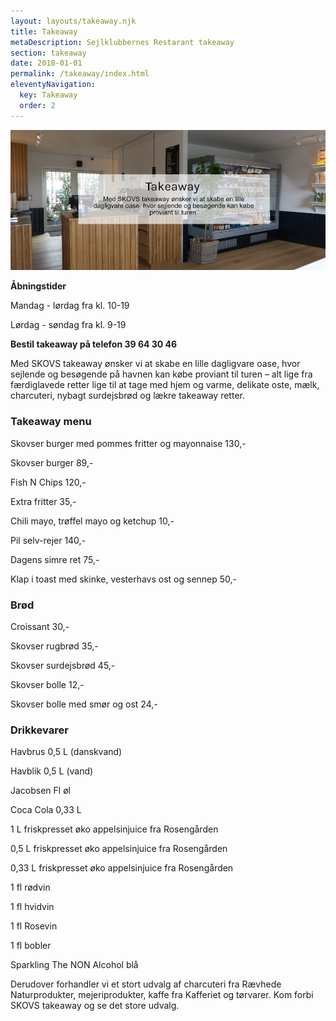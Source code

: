 ```yaml
---
layout: layouts/takeaway.njk
title: Takeaway
metaDescription: Sejlklubbernes Restarant takeaway
section: takeaway
date: 2018-01-01
permalink: /takeaway/index.html
eleventyNavigation:
  key: Takeaway
  order: 2
---
```

![](/static/img/hjemmeside-takeaway.jpg)

**Åbningstider**

Mandag - lørdag fra kl. 10-19

Lørdag - søndag fra kl. 9-19

**Bestil takeaway på telefon 39 64 30 46**

Med SKOVS takeaway ønsker vi at skabe en lille dagligvare oase, hvor sejlende og besøgende på havnen kan købe proviant til turen – alt lige fra færdiglavede retter lige til at tage med hjem og varme, delikate oste, mælk, charcuteri, nybagt surdejsbrød og lækre takeaway retter. 

### Takeaway menu

Skovser burger med pommes fritter og mayonnaise 130,-

Skovser burger 89,-

Fish N Chips 120,-

Extra fritter 35,-

Chili mayo, trøffel mayo og ketchup 10,-

Pil selv-rejer 140,-

Dagens simre ret 75,-

Klap i toast med skinke, vesterhavs ost og sennep 50,-

### Brød

Croissant 30,-

Skovser rugbrød 35,-

Skovser surdejsbrød 45,-

Skovser bolle 12,-

Skovser bolle med smør og ost 24,-

### Drikkevarer

Havbrus 0,5 L (danskvand)

Havblik 0,5 L (vand)

Jacobsen Fl øl

Coca Cola 0,33 L

1 L friskpresset øko appelsinjuice fra Rosengården 

0,5 L friskpresset øko appelsinjuice fra Rosengården 

0,33 L friskpresset øko appelsinjuice fra Rosengården 

1 fl rødvin

1 fl hvidvin

1 fl Rosevin

1 fl bobler

Sparkling The NON Alcohol blå



Derudover forhandler vi et stort udvalg af charcuteri fra Rævhede Naturprodukter, mejeriprodukter, kaffe fra Kafferiet og tørvarer. Kom forbi SKOVS takeaway og se det store udvalg.
